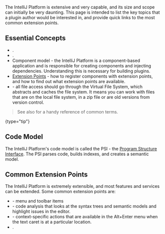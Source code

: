 [//]: # (title: Key Topics)

<!-- Copyright 2000-2022 JetBrains s.r.o. and contributors. Use of this source code is governed by the Apache 2.0 license. -->

The IntelliJ Platform is extensive and very capable, and its size and scope can initially be very daunting.
This page is intended to list the key topics that a plugin author would be interested in, and provide quick links to the most common extension points.

## Essential Concepts

- [](plugins_getting_started.md).
- [](testing_plugins.md).
- Component model - the IntelliJ Platform is a component-based application and is responsible for creating components and injecting dependencies.
  Understanding this is necessary for building plugins.
- [Extension Points](plugin_extensions.md) - how to register components with extension points, and how to find out what extension points are available.
- [](virtual_file.md) - all file access should go through the Virtual File System, which abstracts and caches the file system.
  It means you can work with files that are on the local file system, in a zip file or are old versions from version control.

> See also [](glossary.md) for a handy reference of common terms.
>
{type="tip"}

## Code Model

The IntelliJ Platform's code model is called the PSI - the [Program Structure Interface](psi.md).
The PSI parses code, builds indexes, and creates a semantic model.

## Common Extension Points

The IntelliJ Platform is extremely extensible, and most features and services can be extended.
Some common extension points are:

* [](basic_action_system.md) - menu and toolbar items
* [](code_inspections.md) - code analysis that looks at the syntax trees and semantic models and highlight issues in the editor.
* [](code_intentions.md) - context-specific actions that are available in the <shortcut>Alt+Enter</shortcut> menu when the text caret is at a particular location.
* [](code_completion.md).
